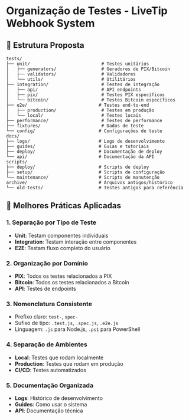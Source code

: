 # Organização de Testes - LiveTip Webhook System

## 📁 Estrutura Proposta

```
tests/
├── unit/                           # Testes unitários
│   ├── generators/                 # Geradores de PIX/Bitcoin
│   ├── validators/                 # Validadores
│   └── utils/                      # Utilitários
├── integration/                    # Testes de integração
│   ├── api/                        # API endpoints
│   ├── pix/                        # Testes PIX específicos
│   └── bitcoin/                    # Testes Bitcoin específicos
├── e2e/                           # Testes end-to-end
│   ├── production/                 # Testes em produção
│   └── local/                      # Testes locais
├── performance/                    # Testes de performance
├── fixtures/                       # Dados de teste
└── config/                        # Configurações de teste
docs/
├── logs/                          # Logs de desenvolvimento
├── guides/                        # Guias e tutoriais
├── deploy/                        # Documentação de deploy
└── api/                           # Documentação da API
scripts/
├── deploy/                        # Scripts de deploy
├── setup/                         # Scripts de configuração
└── maintenance/                   # Scripts de manutenção
archive/                           # Arquivos antigos/histórico
└── old-tests/                     # Testes antigos para referência
```

## 🎯 Melhores Práticas Aplicadas

### 1. **Separação por Tipo de Teste**
- **Unit**: Testam componentes individuais
- **Integration**: Testam interação entre componentes
- **E2E**: Testam fluxo completo do usuário

### 2. **Organização por Domínio**
- **PIX**: Todos os testes relacionados a PIX
- **Bitcoin**: Todos os testes relacionados a Bitcoin
- **API**: Testes de endpoints

### 3. **Nomenclatura Consistente**
- Prefixo claro: `test-`, `spec-`
- Sufixo de tipo: `.test.js`, `.spec.js`, `.e2e.js`
- Linguagem: `.js` para Node.js, `.ps1` para PowerShell

### 4. **Separação de Ambientes**
- **Local**: Testes que rodam localmente
- **Production**: Testes que rodam em produção
- **CI/CD**: Testes automatizados

### 5. **Documentação Organizada**
- **Logs**: Histórico de desenvolvimento
- **Guides**: Como usar o sistema
- **API**: Documentação técnica
